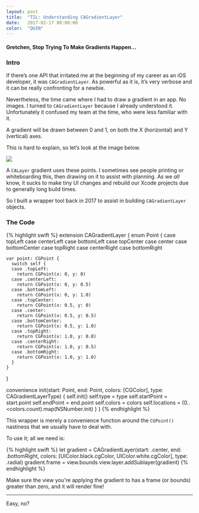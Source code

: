 ```yaml
---
layout: post
title:  "TIL: Understanding CAGradientLayer"
date:   2017-02-17 00:00:00
color:  "QUIN"
---
```


#### Gretchen, Stop Trying To Make Gradients Happen...

### Intro

If there’s one API that irritated me at the beginning of my career as an iOS developer, it was `CAGradientLayer`. As powerful as it is, it’s very verbose and it can be really confronting for a newbie.

Nevertheless, the time came where I had to draw a gradient in an app. No images. I turned to `CAGradientLayer` because I already understood it. Unfortunately it confused my team at the time, who were less familiar with it.

A gradient will be drawn between 0 and 1, on both the X (horizontal) and Y (vertical) axes. 

This is hard to explain, so let’s look at the image below.

<img src="{{site.baseUrl}}/assets/img/plane.png"/>

A `CALayer` gradient uses these points. I sometimes see people printing or whiteboarding this, then drawing on it to assist with planning. As we _all_ know, it sucks to make tiny UI changes and rebuild our Xcode projects due to generally long build times.

So I built a wrapper tool back in 2017 to assist in building `CAGradientLayer` objects.

### The Code

{% highlight swift %}
extension CAGradientLayer {
  enum Point {
    case topLeft
    case centerLeft
    case bottomLeft
    case topCenter
    case center
    case bottomCenter
    case topRight
    case centerRight
    case bottomRight

    var point: CGPoint {
      switch self {
      case .topLeft:
        return CGPoint(x: 0, y: 0)
      case .centerLeft:
        return CGPoint(x: 0, y: 0.5)
      case .bottomLeft:
        return CGPoint(x: 0, y: 1.0)
      case .topCenter:
        return CGPoint(x: 0.5, y: 0)
      case .center:
        return CGPoint(x: 0.5, y: 0.5)
      case .bottomCenter:
        return CGPoint(x: 0.5, y: 1.0)
      case .topRight:
        return CGPoint(x: 1.0, y: 0.0)
      case .centerRight:
        return CGPoint(x: 1.0, y: 0.5)
      case .bottomRight:
        return CGPoint(x: 1.0, y: 1.0)
      }
    }
  }

  convenience init(start: Point, end: Point, colors: [CGColor], type: CAGradientLayerType) {
    self.init()
    self.type = type
    self.startPoint = start.point
    self.endPoint = end.point
    self.colors = colors
    self.locations = (0..<colors.count).map(NSNumber.init)
  }
}
{% endhighlight %}

This wrapper is merely a convenience function around the `CGPoint()` nastiness that we usually have to deal with.

To use it; all we need is:

{% highlight swift %}
let gradient = CAGradientLayer(start: .center, end: .bottomRight, colors: [UIColor.black.cgColor, UIColor.white.cgColor], type: .radial)
gradient.frame = view.bounds
view.layer.addSublayer(gradient)
{% endhighlight %}

Make sure the view you're applying the gradient to has a frame (or bounds) greater than zero, and it will render fine!

---

Easy, no?
